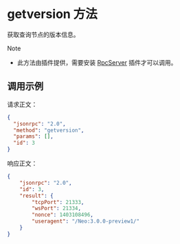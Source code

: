 # getversion 方法

获取查询节点的版本信息。
> [!Note]
>
> - 此方法由插件提供，需要安装 [RpcServer](https://github.com/neo-project/neo-modules/releases) 插件才可以调用。

## 调用示例

请求正文：

```json
{
  "jsonrpc": "2.0",
  "method": "getversion",
  "params": [],
  "id": 3
}
```

响应正文：

```json
{
    "jsonrpc": "2.0",
    "id": 3,
    "result": {
        "tcpPort": 21333,
        "wsPort": 21334,
        "nonce": 1403108496,
        "useragent": "/Neo:3.0.0-preview1/"
    }
}
```

